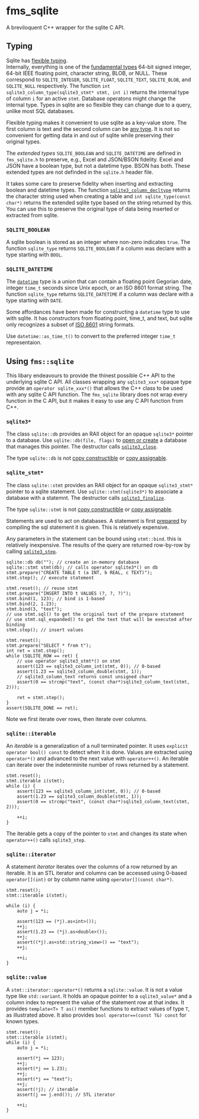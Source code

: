 # fms_sqlite

A breviloquent C++ wrapper for the sqlite C API.

## Typing

Sqlite has [flexible typing](https://www3.sqlite.org/flextypegood.html).  
Internally, everything is one of the 
[fundamental types](https://www3.sqlite.org/c3ref/c_blob.html) 
64-bit signed integer, 64-bit IEEE floating point, character string, BLOB, or NULL. 
These correspond to `SQLITE_INTEGER`, `SQLITE_FLOAT`, `SQLITE_TEXT`, `SQLITE_BLOB`,
and `SQLITE_NULL` respectively. 
The function `int sqlite3_column_type(sqlite3_stmt* stmt, int i)` 
returns the internal type of column `i` for an active `stmt`.
Database operatons might change the internal type.
Types in sqlite are so flexible they can change due to a query, unlike most SQL databases. 

Flexible typing makes it convenient to use sqlite as a key-value store. 
The first column is text and the second column can be 
[any type](http://oplaunch.com/blog/2015/04/30/the-truth-about-any-color-so-long-as-it-is-black/). 
It is not so convenient for getting data in and out of sqlite while preserving 
their original types.

The _extended types_ `SQLITE_BOOLEAN` and `SQLITE_DATETIME` are defined 
in `fms_sqlite.h` to preserve, e.g., Excel and JSON/BSON fidelity.
Excel and JSON have a boolean type, but not a datetime type. BSON has both.
These extended types are not definded in the `sqlite.h` header file.

It takes some care to preserve fidelity when inserting and extracting boolean and datetime types.
The function [`sqlite3_column_decltype`](https://www3.sqlite.org/c3ref/column_decltype.html)
returns the character string used when creating a table
and `int sqlite_type(const char*)` returns the extended sqlite type
based on the string returned by this.
You can use this to preserve the original type of data being
inserted or extracted from sqlite.

### `SQLITE_BOOLEAN`

A sqlite boolean is stored as an integer where non-zero indicates `true`.
The function `sqlite_type` returns `SQLITE_BOOLEAN` if a column
was declare with a type starting with `BOOL`.

### `SQLITE_DATETIME`

The [`datetime`](https://www.sqlite.org/lang_datefunc.html) type is a union
that can contain a floating point Gegorian date, integer `time_t` seconds
since Unix epoch, or an ISO 8601 format string.
The function `sqlite_type` returns `SQLITE_DATETIME` if a column
was declare with a type starting with `DATE`.

Some affordances have been made for constructing a `datetime` type
to use with sqlite. It has constructors from floating point, time_t,
and text, but sqlite only recognizes a subset of 
[ISO 8601](https://www.w3.org/TR/NOTE-datetime) string formats.

Use `datetime::as_time_t()` to convert to
the preferred integer `time_t` representaion. 

## Using `fms::sqlite`

This libary endeavours to provide the thinest possible C++ API
to the underlying sqlite C API. All classes wrapping any `sqlite3_xxx*` 
opaque type provide an `operator sqlite_xxx*()` that allows the C++ class to
be used with any sqlite C API function.
The `fms_sqlite` library does not wrap every function in the C API,
but it makes it easy to use any C API function from C++.

### `sqlite3*`

The class `sqlite::db` provides an RAII object for 
an opaque `sqlite3*` pointer to a database.
Use `sqlite::db(file, flags)` to 
[open or create](https://www3.sqlite.org/c3ref/open.html)
a database that manages this pointer. 
The destructor calls [`sqlite3_close`](https://www3.sqlite.org/c3ref/close.html).

The type `sqlite::db` is not 
[copy constructible](https://en.cppreference.com/w/cpp/named_req/CopyConstructible)
or [copy assignable](https://en.cppreference.com/w/cpp/named_req/CopyAssignable).

### `sqlite_stmt*`

The class `sqlite::stmt` provides an RAII object for 
an opaque `sqlite3_stmt*` pointer to a sqlite statement.
Use `sqlite::stmt(sqlite3*)` to 
associate a database with a statemnt. 
The destructor calls [`sqlite3_finalize`](https://www3.sqlite.org/c3ref/finalize.html).

The type `sqlite::stmt` is not 
[copy constructible](https://en.cppreference.com/w/cpp/named_req/CopyConstructible)
or [copy assignable](https://en.cppreference.com/w/cpp/named_req/CopyAssignable).

Statements are used to act on databases. A statement is first
[prepared](https://www3.sqlite.org/c3ref/prepare.html)
by compiling the sql statement it is given. This is relatively expensive.

Any parameters in the statement can be bound using `stmt::bind`.
this is relatively inexpensive.
The results of the query are returned row-by-row by calling
[`sqlite3_step`](https://www3.sqlite.org/c3ref/step.html).

```
sqlite::db db(""); // create an in-memory database
sqlite::stmt stmt(db); // calls operator sqlite3*() on db
stmt.prepare("CREATE TABLE t (a INT, b REAL, c TEXT)");
stmt.step(); // execute statement

stmt.reset(); // reuse stmt
stmt.prepare("INSERT INTO t VALUES (?, ?, ?)");
stmt.bind(1, 123); // bind is 1-based
stmt.bind(2, 1.23);
stmt.bind(3, "text");
// use stmt.sql() to get the original text of the prepare statement
// use stmt.sql_expanded() to get the text that will be executed after binding
stmt.step(); // insert values

stmt.reset();
stmt.prepare("SELECT * from t");
int ret = stmt.step();
while (SQLITE_ROW == ret) {
	// use operator sqlite3_stmt*() on stmt
	assert(123 == sqlite3_column_int(stmt, 0)); // 0-based
	assert(1.23 == sqlite3_column_double(stmt, 1));
	// sqlite3_column_text returns const unsigned char*
	assert(0 == strcmp("text", (const char*)sqlite3_column_text(stmt, 2)));

	ret = stmt.step();
}
assert(SQLITE_DONE == ret);
```

Note we first iterate over rows, then iterate over columns.

### `sqlite::iterable`

An _iterable_ is a generalization of a null terminated pointer.
It uses `explicit operator bool() const` to detect when it is done.
Values are extracted using `operator*()` and advanced to
the next value with `operator++()`.
An iterable can iterate over the indeterminite number of rows returned by a statement.

```
stmt.reset();
stmt.iterable i(stmt);
while (i) {
	assert(123 == sqlite3_column_int(stmt, 0)); // 0-based
	assert(1.23 == sqlite3_column_double(stmt, 1));
	assert(0 == strcmp("text", (const char*)sqlite3_column_text(stmt, 2)));

	++i;
}
```
The iterable gets a copy of the pointer to `stmt` and changes its state
when `operator++()` calls `sqlite3_step`.

### `sqlite::iterator`

A statement _iterator_ iterates over the columns of a row
returned by an iterable. It is an STL iterator and columns
can be accessed using 0-based `operator[](int)` or by
column name using `operator[](const char*)`.
```
stmt.reset();
stmt::iterable i(stmt);

while (i) {
	auto j = *i;

	assert(123 == (*j).as<int>());
	++j;
	assert(1.23 == (*j).as<double>());
	++j;
	assert((*j).as<std::string_view>() == "text");
	++j;

	++i;
}
```

### `sqlite::value`

A `stmt::iterator::operator*()` returns a `sqlite::value`.
It is not a value type like `std::variant`. It holds
an opaque pointer to a `sqlite3_value*` and a column index to represent the value
of the statement row at that index. It provides 
`template<T> T as()` member functions to extract values of type `T`,
as illustrated above. It also provides `bool operator==(const T&) const`
for known types.
```
stmt.reset();
stmt::iterable i(stmt);
while (i) {
	auto j = *i;

	assert(*j == 123);
	++j;
	assert(*j == 1.23);
	++j;
	assert(*j == "text");
	++j;
	assert(!j); // iterable
	assert(j == j.end()); // STL iterator
	
	++i;
}
```